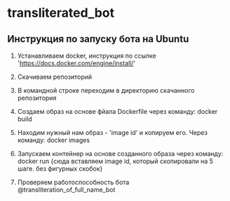 # transliterated_bot
   
## Инструкция по запуску бота на Ubuntu

1. Устанавливаем docker, инструкция по ссылке 'https://docs.docker.com/engine/install/'

2. Скачиваем репозиторий

3. В командной строке переходим в директорию скачанного репозитория

4. Создаем образ на основе фйала Dockerfile через команду: docker build

5. Находим нужный нам образ - 'image id' и копируем его. Через команду: docker images

6. Запускаем контейнер на основе созданного образа через команду: docker run {сюда вставляем image id, который скопировали на 5 шаге. без фигурных скобок}

7. Проверяем работоспособность бота @transliteration_of_full_name_bot


